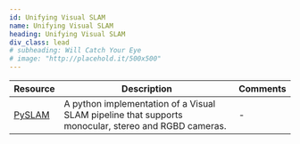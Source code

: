 ```yaml
---
id: Unifying Visual SLAM
name: Unifying Visual SLAM
heading: Unifying Visual SLAM
div_class: lead
# subheading: Will Catch Your Eye
# image: "http://placehold.it/500x500"
---
```

<table>
      <thead>
       <tr>
              <th>Resource</th>
              <th>Description</th>
              <th>Comments</th>
            </tr>
          </thead>
          <tbody>
            <tr>
              <td><a href="https://github.com/luigifreda/pyslam">PySLAM</a></td>
              <td>A python implementation of a Visual SLAM pipeline that supports monocular, stereo and RGBD cameras.</td>
              <td>-</td>
            </tr>
          </tbody>
        </table>     
      
